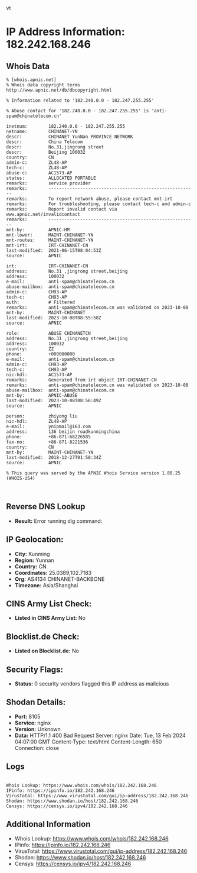 vt
# IP Address Information: 182.242.168.246

## Whois Data
```
% [whois.apnic.net]
% Whois data copyright terms    http://www.apnic.net/db/dbcopyright.html

% Information related to '182.240.0.0 - 182.247.255.255'

% Abuse contact for '182.240.0.0 - 182.247.255.255' is 'anti-spam@chinatelecom.cn'

inetnum:        182.240.0.0 - 182.247.255.255
netname:        CHINANET-YN
descr:          CHINANET YunNan PROVINCE NETWORK
descr:          China Telecom
descr:          No.31,jingrong street
descr:          Beijing 100032
country:        CN
admin-c:        ZL48-AP
tech-c:         ZL48-AP
abuse-c:        AC1573-AP
status:         ALLOCATED PORTABLE
remarks:        service provider
remarks:        --------------------------------------------------------
remarks:        To report network abuse, please contact mnt-irt
remarks:        For troubleshooting, please contact tech-c and admin-c
remarks:        Report invalid contact via www.apnic.net/invalidcontact
remarks:        --------------------------------------------------------
mnt-by:         APNIC-HM
mnt-lower:      MAINT-CHINANET-YN
mnt-routes:     MAINT-CHINANET-YN
mnt-irt:        IRT-CHINANET-CN
last-modified:  2021-06-15T08:04:53Z
source:         APNIC

irt:            IRT-CHINANET-CN
address:        No.31 ,jingrong street,beijing
address:        100032
e-mail:         anti-spam@chinatelecom.cn
abuse-mailbox:  anti-spam@chinatelecom.cn
admin-c:        CH93-AP
tech-c:         CH93-AP
auth:           # Filtered
remarks:        anti-spam@chinatelecom.cn was validated on 2023-10-08
mnt-by:         MAINT-CHINANET
last-modified:  2023-10-08T08:55:58Z
source:         APNIC

role:           ABUSE CHINANETCN
address:        No.31 ,jingrong street,beijing
address:        100032
country:        ZZ
phone:          +000000000
e-mail:         anti-spam@chinatelecom.cn
admin-c:        CH93-AP
tech-c:         CH93-AP
nic-hdl:        AC1573-AP
remarks:        Generated from irt object IRT-CHINANET-CN
remarks:        anti-spam@chinatelecom.cn was validated on 2023-10-08
abuse-mailbox:  anti-spam@chinatelecom.cn
mnt-by:         APNIC-ABUSE
last-modified:  2023-10-08T08:56:49Z
source:         APNIC

person:         zhiyong liu
nic-hdl:        ZL48-AP
e-mail:         ynipmail@163.com
address:        136 beijin roadkunmingchina
phone:          +86-871-68226585
fax-no:         +86-871-8221536
country:        CN
mnt-by:         MAINT-CHINANET-YN
last-modified:  2018-12-27T01:58:34Z
source:         APNIC

% This query was served by the APNIC Whois Service version 1.88.25 (WHOIS-US4)



```
## Reverse DNS Lookup
- **Result:** Error running dig command: 

## IP Geolocation:
- **City:** Kunming
- **Region:** Yunnan
- **Country:** CN
- **Coordinates:** 25.0389,102.7183
- **Org:** AS4134 CHINANET-BACKBONE
- **Timezone:** Asia/Shanghai

## CINS Army List Check:
- **Listed in CINS Army List:** 
No

## Blocklist.de Check:
- **Listed on Blocklist.de:** 
No

## Security Flags:
- **Status:** 0 security vendors flagged this IP address as malicious

## Shodan Details:
- **Port:** 8105
- **Service:** nginx
- **Version:** Unknown
- **Data:** HTTP/1.1 400 Bad Request
Server: nginx
Date: Tue, 13 Feb 2024 04:07:00 GMT
Content-Type: text/html
Content-Length: 650
Connection: close



## Logs
```

Whois Lookup: https://www.whois.com/whois/182.242.168.246
IPinfo: https://ipinfo.io/182.242.168.246
VirusTotal: https://www.virustotal.com/gui/ip-address/182.242.168.246
Shodan: https://www.shodan.io/host/182.242.168.246
Censys: https://censys.io/ipv4/182.242.168.246

```
## Additional Information
- Whois Lookup: https://www.whois.com/whois/182.242.168.246
- IPinfo: https://ipinfo.io/182.242.168.246
- VirusTotal: https://www.virustotal.com/gui/ip-address/182.242.168.246
- Shodan: https://www.shodan.io/host/182.242.168.246
- Censys: https://censys.io/ipv4/182.242.168.246


